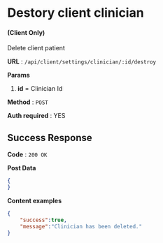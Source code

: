 # Destory client clinician

#### (**Client Only**)

Delete client patient

**URL** : `/api/client/settings/clinician/:id/destroy`

**Params**
1. **id** = Clinician Id

**Method** : `POST`

**Auth required** : YES

## Success Response

**Code** : `200 OK`

**Post Data**

```json
{
}
```

**Content examples**

```json
{
    "success":true,
    "message":"Clinician has been deleted."
}
```

